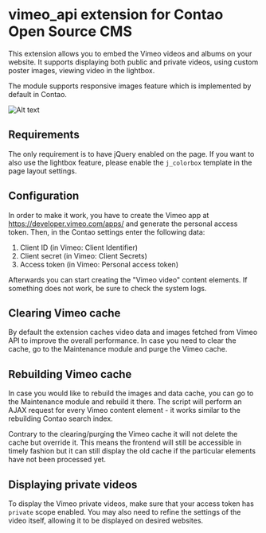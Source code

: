vimeo_api extension for Contao Open Source CMS
==============================================

This extension allows you to embed the Vimeo videos and albums on your website. It supports displaying both public and private videos, using custom poster images, viewing video in the lightbox.

The module supports responsive images feature which is implemented by default in Contao.

![Alt text](../screenshots/screenshot.jpg?raw=true)

## Requirements

The only requirement is to have jQuery enabled on the page. If you want to also use the lightbox feature, please enable the ```j_colorbox``` template in the page layout settings.

## Configuration

In order to make it work, you have to create the Vimeo app at <https://developer.vimeo.com/apps/> and generate the personal access token. Then, in the Contao settings enter the following data:

1. Client ID (in Vimeo: Client Identifier)
2. Client secret (in Vimeo: Client Secrets)
3. Access token (in Vimeo: Personal access token)

Afterwards you can start creating the "Vimeo video" content elements. If something does not work, be sure to check the system logs.

## Clearing Vimeo cache

By default the extension caches video data and images fetched from Vimeo API to improve the overall performance. In case you need to clear the cache, go to the Maintenance module and purge the Vimeo cache.

## Rebuilding Vimeo cache

In case you would like to rebuild the images and data cache, you can go to the Maintenance module and rebuild it there. The script will perform an AJAX request for every Vimeo content element - it works similar to the rebuilding Contao search index.
 
Contrary to the clearing/purging the Vimeo cache it will not delete the cache but override it. This means the frontend will still be accessible in timely fashion but it can still display the old cache if the particular elements have not been processed yet.

## Displaying private videos

To display the Vimeo private videos, make sure that your access token has ```private``` scope enabled. You may also need to refine the settings of the video itself, allowing it to be displayed on desired websites.

